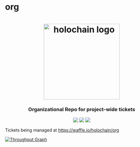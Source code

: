 # org

<h1 align="center">
  <a href="http://holochain.org"><img width="250" src="https://github.com/holochain/org/blob/master/logo/holochain_logo.png?raw=true" alt="holochain logo" /></a>
</h1>

<h3 align="center">Organizational Repo for project-wide tickets</h3>

<p align="center">
  <a href="http://holochain.org/"><img src="https://img.shields.io/badge/project-holochain-yellow.svg?style=flat-square" /></a>
  <a href="https://chat.holochain.net"><img src="https://img.shields.io/badge/chat-yellow.svg?style=flat-square" /></a>
  <a href="https://waffle.io/holochian/org"><img src="https://img.shields.io/badge/pm-waffle-yellow.svg?style=flat-square" /></a>
</p>


Tickets being managed at https://waffle.io/holochain/org

[![Throughput Graph](https://graphs.waffle.io/holochain/org/throughput.svg)](https://waffle.io/holochain/org/metrics/throughput)
